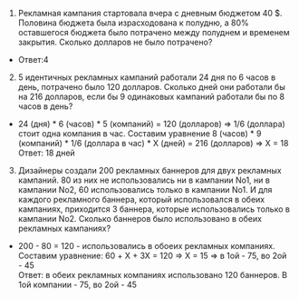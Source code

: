 1) Рекламная кампания стартовала вчера с дневным бюджетом 40 $. Половина
бюджета была израсходована к полудню, а 80% оставшегося бюджета было
потрачено между полуднем и временем закрытия. Сколько долларов не было
потрачено?
  - Ответ:4


2) 5 идентичных рекламных кампаний работали 24 дня по 6 часов в день,
потрачено было 120 долларов. Сколько дней они работали бы на 216 долларов,
если бы 9 одинаковых кампаний работали бы по 8 часов в день?
- 24 (дня) * 6 (часов) * 5 (компаний) = 120 (долларов) => 1/6 (доллара) стоит одна компания в час.
Составим уравнение 8 (часов) * 9 (компаний) * 1/6 (доллара в час) * X (дней) = 216 (долларов) => X = 18<br>
Ответ: 18 дней


3) Дизайнеры создали 200 рекламных баннеров для двух рекламных кампаний. 80
из них не использовались ни в кампании No1, ни в кампании No2, 60
использовались только в кампании No1. И для каждого рекламного баннера,
который использовался в обеих кампаниях, приходится 3 баннера, которые
использовались только в кампании No2. Сколько баннеров было использовано в
обеих рекламных кампаниях?
- 200 - 80 = 120 - использовались в обоеих рекламных компаниях. Составим уравнение: 60 + X + 3X = 120 => X = 15 => в 1ой - 75, во 2ой - 45 <br>
Ответ: в обеих рекламных компаниях использовано 120 баннеров. В 1ой компании - 75, во 2ой - 45
